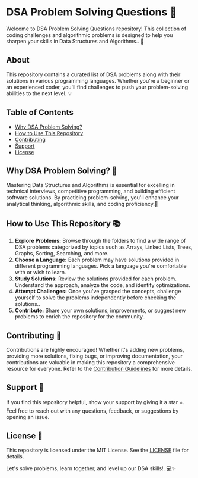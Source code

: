 # DSA Problem Solving Questions 🧩

Welcome to DSA Problem Solving Questions repository! This collection of coding challenges and algorithmic problems is designed to help you sharpen your skills in Data Structures and Algorithms.. 🚀

## About
This repository contains a curated list of DSA problems along with their solutions in various programming languages. Whether you're a beginner or an experienced coder, you'll find challenges to push your problem-solving abilities to the next level. 💡

## Table of Contents
- [Why DSA Problem Solving?](#why-dsa-problem-solving)
- [How to Use This Repository](#how-to-use-this-repository)
- [Contributing](#contributing)
- [Support](#support)
- [License](#license)

## Why DSA Problem Solving? 🤔
Mastering Data Structures and Algorithms is essential for excelling in technical interviews, competitive programming, and building efficient software solutions. By practicing problem-solving, you'll enhance your analytical thinking, algorithmic skills, and coding proficiency.💪

## How to Use This Repository 📚
1. **Explore Problems:** Browse through the folders to find a wide range of DSA problems categorized by topics such as Arrays, Linked Lists, Trees, Graphs, Sorting, Searching, and more.
2. **Choose a Language:** Each problem may have solutions provided in different programming languages. Pick a language you're comfortable with or wish to learn.
3. **Study Solutions:** Review the solutions provided for each problem. Understand the approach, analyze the code, and identify optimizations.
4. **Attempt Challenges:** Once you've grasped the concepts, challenge yourself to solve the problems independently before checking the solutions..
5. **Contribute:** Share your own solutions, improvements, or suggest new problems to enrich the repository for the community..

## Contributing 🤝
Contributions are highly encouraged! Whether it's adding new problems, providing more solutions, fixing bugs, or improving documentation, your contributions are valuable in making this repository a comprehensive resource for everyone. Refer to the [Contribution Guidelines](CONTRIBUTING.md) for more details.

## Support 🌟
If you find this repository helpful, show your support by giving it a star ⭐️. Feel free to reach out with any questions, feedback, or suggestions by opening an issue.

## License 📝
This repository is licensed under the MIT License. See the [LICENSE](LICENSE) file for details.

Let's solve problems, learn together, and level up our DSA skills!. 💻✨
